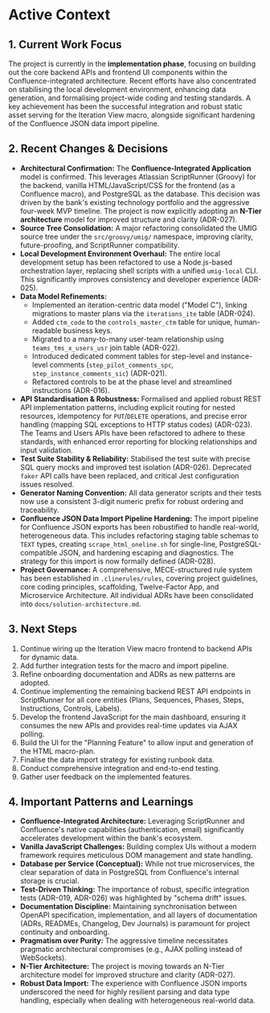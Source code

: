 # Active Context

## 1. Current Work Focus

The project is currently in the **implementation phase**, focusing on building out the core backend APIs and frontend UI components within the Confluence-integrated architecture. Recent efforts have also concentrated on stabilising the local development environment, enhancing data generation, and formalising project-wide coding and testing standards. A key achievement has been the successful integration and robust static asset serving for the Iteration View macro, alongside significant hardening of the Confluence JSON data import pipeline.

## 2. Recent Changes & Decisions

*   **Architectural Confirmation:** The **Confluence-Integrated Application** model is confirmed. This leverages Atlassian ScriptRunner (Groovy) for the backend, vanilla HTML/JavaScript/CSS for the frontend (as a Confluence macro), and PostgreSQL as the database. This decision was driven by the bank's existing technology portfolio and the aggressive four-week MVP timeline. The project is now explicitly adopting an **N-Tier architecture** model for improved structure and clarity (ADR-027).
*   **Source Tree Consolidation:** A major refactoring consolidated the UMIG source tree under the `src/groovy/umig/` namespace, improving clarity, future-proofing, and ScriptRunner compatibility.
*   **Local Development Environment Overhaul:** The entire local development setup has been refactored to use a Node.js-based orchestration layer, replacing shell scripts with a unified `umig-local` CLI. This significantly improves consistency and developer experience (ADR-025).
*   **Data Model Refinements:**
    *   Implemented an iteration-centric data model ("Model C"), linking migrations to master plans via the `iterations_ite` table (ADR-024).
    *   Added `ctm_code` to the `controls_master_ctm` table for unique, human-readable business keys.
    *   Migrated to a many-to-many user-team relationship using `teams_tms_x_users_usr` join table (ADR-022).
    *   Introduced dedicated comment tables for step-level and instance-level comments (`step_pilot_comments_spc`, `step_instance_comments_sic`) (ADR-021).
    *   Refactored controls to be at the phase level and streamlined instructions (ADR-016).
*   **API Standardisation & Robustness:** Formalised and applied robust REST API implementation patterns, including explicit routing for nested resources, idempotency for `PUT`/`DELETE` operations, and precise error handling (mapping SQL exceptions to HTTP status codes) (ADR-023). The Teams and Users APIs have been refactored to adhere to these standards, with enhanced error reporting for blocking relationships and input validation.
*   **Test Suite Stability & Reliability:** Stabilised the test suite with precise SQL query mocks and improved test isolation (ADR-026). Deprecated `faker` API calls have been replaced, and critical Jest configuration issues resolved.
*   **Generator Naming Convention:** All data generator scripts and their tests now use a consistent 3-digit numeric prefix for robust ordering and traceability.
*   **Confluence JSON Data Import Pipeline Hardening:** The import pipeline for Confluence JSON exports has been robustified to handle real-world, heterogeneous data. This includes refactoring staging table schemas to `TEXT` types, creating `scrape_html_oneline.sh` for single-line, PostgreSQL-compatible JSON, and hardening escaping and diagnostics. The strategy for this import is now formally defined (ADR-028).
*   **Project Governance:** A comprehensive, MECE-structured rule system has been established in `.clinerules/rules`, covering project guidelines, core coding principles, scaffolding, Twelve-Factor App, and Microservice Architecture. All individual ADRs have been consolidated into `docs/solution-architecture.md`.

## 3. Next Steps

1.  Continue wiring up the Iteration View macro frontend to backend APIs for dynamic data.
2.  Add further integration tests for the macro and import pipeline.
3.  Refine onboarding documentation and ADRs as new patterns are adopted.
4.  Continue implementing the remaining backend REST API endpoints in ScriptRunner for all core entities (Plans, Sequences, Phases, Steps, Instructions, Controls, Labels).
5.  Develop the frontend JavaScript for the main dashboard, ensuring it consumes the new APIs and provides real-time updates via AJAX polling.
6.  Build the UI for the "Planning Feature" to allow input and generation of the HTML macro-plan.
7.  Finalise the data import strategy for existing runbook data.
8.  Conduct comprehensive integration and end-to-end testing.
9.  Gather user feedback on the implemented features.

## 4. Important Patterns and Learnings

*   **Confluence-Integrated Architecture:** Leveraging ScriptRunner and Confluence's native capabilities (authentication, email) significantly accelerates development within the bank's ecosystem.
*   **Vanilla JavaScript Challenges:** Building complex UIs without a modern framework requires meticulous DOM management and state handling.
*   **Database per Service (Conceptual):** While not true microservices, the clear separation of data in PostgreSQL from Confluence's internal storage is crucial.
*   **Test-Driven Thinking:** The importance of robust, specific integration tests (ADR-019, ADR-026) was highlighted by "schema drift" issues.
*   **Documentation Discipline:** Maintaining synchronisation between OpenAPI specification, implementation, and all layers of documentation (ADRs, READMEs, Changelog, Dev Journals) is paramount for project continuity and onboarding.
*   **Pragmatism over Purity:** The aggressive timeline necessitates pragmatic architectural compromises (e.g., AJAX polling instead of WebSockets).
*   **N-Tier Architecture:** The project is moving towards an N-Tier architecture model for improved structure and clarity (ADR-027).
*   **Robust Data Import:** The experience with Confluence JSON imports underscored the need for highly resilient parsing and data type handling, especially when dealing with heterogeneous real-world data.
